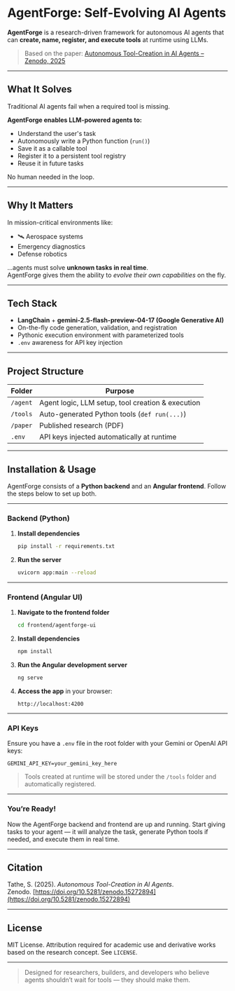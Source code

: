 # AgentForge: Self-Evolving AI Agents

**AgentForge** is a research-driven framework for autonomous AI agents that can **create, name, register, and execute tools** at runtime using LLMs.

> Based on the paper: [Autonomous Tool-Creation in AI Agents – Zenodo, 2025](https://doi.org/10.5281/zenodo.15272894)

---

## What It Solves
Traditional AI agents fail when a required tool is missing.

**AgentForge enables LLM-powered agents to:**
- Understand the user's task
- Autonomously write a Python function (`run()`)
- Save it as a callable tool
- Register it to a persistent tool registry
- Reuse it in future tasks

No human needed in the loop.

---

## Why It Matters
In mission-critical environments like:
- 🛰 Aerospace systems
- Emergency diagnostics
- Defense robotics

...agents must solve **unknown tasks in real time**.  
AgentForge gives them the ability to *evolve their own capabilities* on the fly.

---

## Tech Stack
- **LangChain** + **gemini-2.5-flash-preview-04-17 (Google Generative AI)**
- On-the-fly code generation, validation, and registration
- Pythonic execution environment with parameterized tools
- `.env` awareness for API key injection

---

## Project Structure

| Folder | Purpose |
|--------|---------|
| `/agent` | Agent logic, LLM setup, tool creation & execution |
| `/tools` | Auto-generated Python tools (`def run(...)`) |
| `/paper` | Published research (PDF) |
| `.env`   | API keys injected automatically at runtime |

---

## Installation & Usage

AgentForge consists of a **Python backend** and an **Angular frontend**. Follow the steps below to set up both.

---

### Backend (Python)

1. **Install dependencies**

   ```bash
   pip install -r requirements.txt
   ```

2. **Run the server**

   ```bash
   uvicorn app:main --reload
   ```

---

### Frontend (Angular UI)

1. **Navigate to the frontend folder**

   ```bash
   cd frontend/agentforge-ui
   ```

2. **Install dependencies**

   ```bash
   npm install
   ```

3. **Run the Angular development server**

   ```bash
   ng serve
   ```

4. **Access the app** in your browser:

   ```
   http://localhost:4200
   ```

---

### API Keys

Ensure you have a `.env` file in the root folder with your Gemini or OpenAI API keys:

```
GEMINI_API_KEY=your_gemini_key_here
```

> Tools created at runtime will be stored under the `/tools` folder and automatically registered.

---

### You’re Ready!

Now the AgentForge backend and frontend are up and running. Start giving tasks to your agent — it will analyze the task, generate Python tools if needed, and execute them in real time.

---

## Citation

Tathe, S. (2025). *Autonomous Tool-Creation in AI Agents*.  
Zenodo. [https://doi.org/10.5281/zenodo.15272894](https://doi.org/10.5281/zenodo.15272894)

---

## License
MIT License. Attribution required for academic use and derivative works based on the research concept. See `LICENSE`.

---

> Designed for researchers, builders, and developers who believe agents shouldn’t wait for tools — they should make them.

